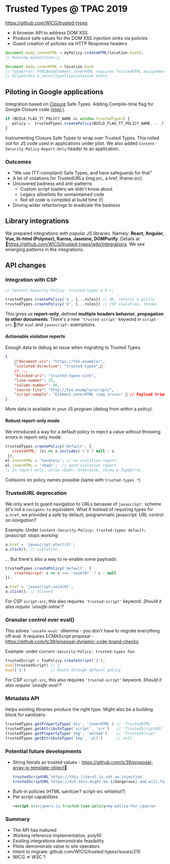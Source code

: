 # Trusted Types @ TPAC 2019

https://github.com/WICG/trusted-types

* A browser API to address DOM XSS
* Produce safe values for the DOM XSS injection sinks via policies
* Guard creation of policies via HTTP Response headers

```javascript
document.body.innerHTML = myPolicy.createHTML(location.hash);
// Running mySanitizer…
```

```javascript
document.body.innerHTML = location.hash
// TypeError: HTMLBodyElement.innerHTML requires TrustedHTML assignment.
// Dispatches a securitypolicyviolation event.
```

## Piloting in Google applications

Integration based on [Closure](https://github.com/google/closure-library) Safe Types. Adding Compile-time flag for Google Closure code [(impl.)](https://github.com/google/closure-library/blob/15537d4a561bd0e9efb007de87d77359f0dbe94b/closure/goog/base.js#L4185).

```javascript
if (BUILD_FLAG_TT_POLICY_NAME && window.trustedTypes) {
   policy =  trustedTypes.createPolicy(BUILD_FLAG_TT_POLICY_NAME, ...)
}
```
Instrumenting Closure Safe Types to wrap over Trusted Types. This rolled out for JS code used in applications under pilot. We also added `Content-Security-Policy-Report-Only` header to an application.

### Outcomes

* "We use (TT-compliant) Safe Types, and have safeguards for that"
* A lot of violations for TrustedURLs (img.src, a.href, iframe.src)
* Uncovered badness and anti-patterns
  * Custom script loaders we didn't know about
  * Legacy allowlists for unmaintained code
  * Not all code is compiled at build time (!)
* Driving wider refactorings to eradicate the badness

## Library integrations
We prepared integrations with popular JS libraries. Namely: **React, Angular, Vue, lit-html (Polymer), Karma, Jasmine, DOMPurify**. Details at https://github.com/WICG/trusted-types/wiki/Integrations. We  see emerging *patterns* in the integrations.

## API changes
<!--
* Simplifying adoption
  * CSP integration, better violation reports
  * Robust report-only mode
  * TrustedURL deprecation, javascript: URIs handling
* New features
  * eval(TrustedScript)
  * Metadata API - what type should I use for a given sink?
-->

### Integration with CSP

```javascript
// Content-Security-Policy: trusted-types a b c;

trustedTypes.createPolicy('a', {...rules}) // OK, returns a policy
trustedTypes.createPolicy('d', {...rules}) // CSP violation, throws
```
This gives us **report-only**, defined **multiple headers behavior**, **propagation to other documents**. There's a new `'trusted-script'` keyword in `script-src` (for `eval` and `javascript:` exemptions.

#### Actionable violation reports
Enough data to debug an issue when migrating to Trusted Types.
```json
{
    "document-uri": "https://foo.example/",
    "violated-directive": "trusted-types",
    // ...
    "blocked-uri": "trusted-types-sink",
    "line-number": 25,
    "column-number": 40,
    "source-file": "http://foo.example/script/",
    "script-sample": "Element.innerHTML <img src=x>"  // Payload trimmed to 40 chars.
}
```
More data is available in your JS program (debug from within a policy).

#### Robust report-only mode

We introduced a way for a default policy to reject a value without throwing errors in report-only mode.

```javascript
trustedTypes.createPolicy('default', {
   createHTML: (s) => s.includes('<') ? null : s
 });
el.innerHTML = 'harmless'; // no violation report.
el.innerHTML = '<bad>';  // send violation report.
// In report-only, allow <bad>. Otherwise, throw a TypeError.
```

Collisions on policy names possible (same with `trusted-types *`)

###  TrustedURL deprecation
We only want to guard navigation to URLs because of `javascript:` scheme (it's not a `navigate-to` equivalent. What if instead of requiring types for `a.href`, we provided a safe by default, programmatic javascript: URL control on *navigation*?

Example: Under `Content-Security-Policy: trusted-types default;` javascript: stops working:

```javascript
a.href = 'javascript:alert(1)';
a.click(); // violation
```

... But there's also a way to re-enable some payloads:

```javascript
trustedTypes.createPolicy('default', {
    createScript: s => s === 'void(0)' ? s : null
});

a.href = 'javascript:void(0)';
a.click(); // allowed
```

For CSP `script-src`, this also requires `'trusted-script'` keyword. *Should it also require 'unsafe-inline'?*

### Granular control over eval()

This solves `'unsafe-eval'` dilemma - you don't have to migrate everything off eval. It requires ECMAScript proposal - https://github.com/tc39/proposal-dynamic-code-brand-checks.

Example: under `Content-Security-Policy: trusted-types foo`:

```javascript
trustedScript = fooPolicy.createScript('2');
eval(trustedScript) // 2
eval('2')           // Route through default policy
```

For CSP `script-src`, this also requires `'trusted-script'` keyword. *Should it also require 'unsafe-eval'?*

### Metadata API
Helps existing libraries produce the right type. Might also be a building block for sanitizers.

```javascript
trustedTypes.getPropertyType('div', 'innerHTML') // 'TrustedHTML'
trustedTypes.getAttributeType('script', 'src')   // 'TrustedScriptURL'
trustedTypes.getPropertyType('img', 'onload')    // 'TrustedScript'
trustedTypes.getAttributeType('img', 'alt')      // null
```

### Potential future developments
* String literals as trusted values - https://github.com/tc39/proposal-array-is-template-object
    ```javascript
    trustedScriptURL`https://this.literal.is.not.an.injection`
    trustedScriptURL`https://but.this.might.be.${dangerous}.and.will.fail`
    ```
* Built-in policies (HTML sanitizer? script-src whitelist?)
* Per script capabilities
    ```html
    <script src=jquery.js trusted-type-policy=my-policy-for-jquery>
    ```

### Summary
* The API has matured
* Working reference implementation, polyfill
* Existing integrations demonstrate feasibility
* Pilots demonstrate value to site operators
* Intent to migrate: github.com/WICG/trusted-types/issues/215
* WICG ⇒ W3C ?
